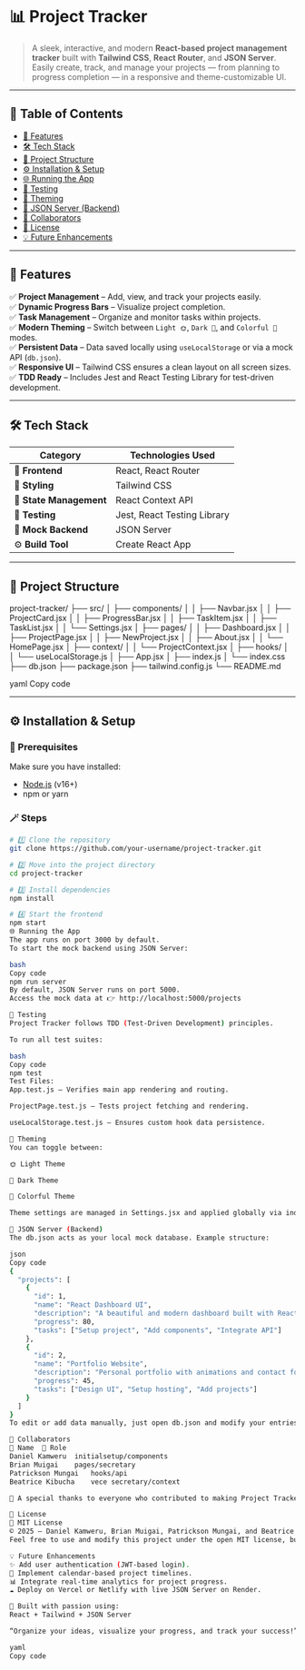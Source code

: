 # 📊 Project Tracker  

> A sleek, interactive, and modern **React-based project management tracker** built with **Tailwind CSS**, **React Router**, and **JSON Server**.  
> Easily create, track, and manage your projects — from planning to progress completion — in a responsive and theme-customizable UI.  

---

## 🧭 Table of Contents  
- [🚀 Features](#-features)  
- [🛠️ Tech Stack](#️-tech-stack)  
- [📂 Project Structure](#-project-structure)  
- [⚙️ Installation & Setup](#️-installation--setup)  
- [🌐 Running the App](#-running-the-app)  
- [🧪 Testing](#-testing)  
- [🎨 Theming](#-theming)  
- [📁 JSON Server (Backend)](#-json-server-backend)  
- [👥 Collaborators](#-collaborators)  
- [📜 License](#-license)  
- [💡 Future Enhancements](#-future-enhancements)  

---

## 🚀 Features  

✅ **Project Management** – Add, view, and track your projects easily.  
✅ **Dynamic Progress Bars** – Visualize project completion.  
✅ **Task Management** – Organize and monitor tasks within projects.  
✅ **Modern Theming** – Switch between `Light 🌞`, `Dark 🌙`, and `Colorful 🌈` modes.  
✅ **Persistent Data** – Data saved locally using `useLocalStorage` or via a mock API (`db.json`).  
✅ **Responsive UI** – Tailwind CSS ensures a clean layout on all screen sizes.  
✅ **TDD Ready** – Includes Jest and React Testing Library for test-driven development.  

---

## 🛠️ Tech Stack  

| Category | Technologies Used |
|-----------|-------------------|
| 🧠 **Frontend** | React, React Router |
| 💅 **Styling** | Tailwind CSS |
| 💾 **State Management** | React Context API |
| 🧰 **Testing** | Jest, React Testing Library |
| 🔗 **Mock Backend** | JSON Server |
| ⚙️ **Build Tool** | Create React App |

---

## 📂 Project Structure  

project-tracker/
├── src/
│ ├── components/
│ │ ├── Navbar.jsx
│ │ ├── ProjectCard.jsx
│ │ ├── ProgressBar.jsx
│ │ ├── TaskItem.jsx
│ │ ├── TaskList.jsx
│ │ └── Settings.jsx
│ ├── pages/
│ │ ├── Dashboard.jsx
│ │ ├── ProjectPage.jsx
│ │ ├── NewProject.jsx
│ │ ├── About.jsx
│ │ └── HomePage.jsx
│ ├── context/
│ │ └── ProjectContext.jsx
│ ├── hooks/
│ │ └── useLocalStorage.js
│ ├── App.jsx
│ ├── index.js
│ └── index.css
├── db.json
├── package.json
├── tailwind.config.js
└── README.md

yaml
Copy code

---

## ⚙️ Installation & Setup  

### 🧩 Prerequisites
Make sure you have installed:
- [Node.js](https://nodejs.org/en/) (v16+)
- npm or yarn

### 🪄 Steps  

```bash
# 1️⃣ Clone the repository
git clone https://github.com/your-username/project-tracker.git

# 2️⃣ Move into the project directory
cd project-tracker

# 3️⃣ Install dependencies
npm install

# 4️⃣ Start the frontend
npm start
🌐 Running the App
The app runs on port 3000 by default.
To start the mock backend using JSON Server:

bash
Copy code
npm run server
By default, JSON Server runs on port 5000.
Access the mock data at 👉 http://localhost:5000/projects

🧪 Testing
Project Tracker follows TDD (Test-Driven Development) principles.

To run all test suites:

bash
Copy code
npm test
Test Files:
App.test.js – Verifies main app rendering and routing.

ProjectPage.test.js – Tests project fetching and rendering.

useLocalStorage.test.js – Ensures custom hook data persistence.

🎨 Theming
You can toggle between:

🌞 Light Theme

🌙 Dark Theme

🌈 Colorful Theme

Theme settings are managed in Settings.jsx and applied globally via index.css using CSS variables.

📁 JSON Server (Backend)
The db.json acts as your local mock database. Example structure:

json
Copy code
{
  "projects": [
    {
      "id": 1,
      "name": "React Dashboard UI",
      "description": "A beautiful and modern dashboard built with React.",
      "progress": 80,
      "tasks": ["Setup project", "Add components", "Integrate API"]
    },
    {
      "id": 2,
      "name": "Portfolio Website",
      "description": "Personal portfolio with animations and contact form.",
      "progress": 45,
      "tasks": ["Design UI", "Setup hosting", "Add projects"]
    }
  ]
}
To edit or add data manually, just open db.json and modify your entries.

👥 Collaborators
👤 Name	💼 Role
Daniel Kamweru	initialsetup/components
Brian Muigai	pages/secretary
Patrickson Mungai	hooks/api
Beatrice Kibucha	vece secretary/context

🙌 A special thanks to everyone who contributed to making Project Tracker beautiful and functional!

📜 License
📝 MIT License
© 2025 — Daniel Kamweru, Brian Muigai, Patrickson Mungai, and Beatrice Kibucha.
Feel free to use and modify this project under the open MIT license, but please provide credit to the original authors.

💡 Future Enhancements
✨ Add user authentication (JWT-based login).
📅 Implement calendar-based project timelines.
📊 Integrate real-time analytics for project progress.
☁️ Deploy on Vercel or Netlify with live JSON Server on Render.

🖤 Built with passion using:
React + Tailwind + JSON Server

“Organize your ideas, visualize your progress, and track your success!” 🚀

yaml
Copy code
